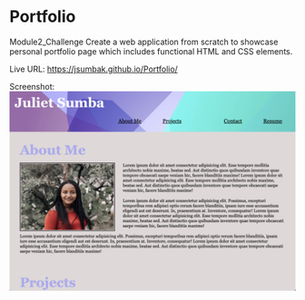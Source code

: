 # Portfolio

Module2_Challenge
Create a web application from scratch to showcase personal portfolio page which includes functional HTML and CSS elements.

 Live URL: https://jsumbak.github.io/Portfolio/

 Screenshot: 
 <img src="./assets/images/Screenshot.png" alt="Screenshot">

